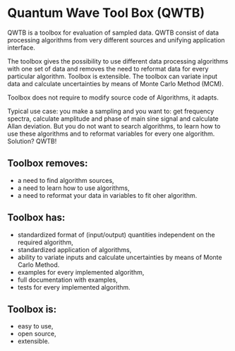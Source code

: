 # Quantum Wave Tool Box (QWTB)

QWTB is a toolbox for evaluation of sampled data. QWTB consist of data processing algorithms from
very different sources and unifying application interface.

The toolbox gives the possibility to use different data processing algorithms with one
set of data and removes the need to reformat data for every particular algorithm. Toolbox is
extensible. The toolbox can variate input data and calculate uncertainties by means of Monte Carlo
Method (MCM).

Toolbox does not require to modify source code of Algorithms, it adapts.

Typical use case: you make a sampling and you want to: get frequency spectra, calculate amplitude
and phase of main sine signal and calculate Allan deviation. But you do not want to search algorithms,
to learn how to use these algorithms and to reformat variables for every one algorithm. Solution? QWTB!

## Toolbox removes:
- a need to find algorithm sources,
- a need to learn how to use algorithms,
- a need to reformat your data in variables to fit oher algorithm.

## Toolbox has:
- standardized format of (input/output) quantities independent on the required algorithm,
- standardized application of algorithms,
- ability to variate inputs and calculate uncertainties by means of Monte Carlo Method.
- examples for every implemented algorithm,
- full documentation with examples,
- tests for every implemented algorithm.

## Toolbox is:
- easy to use,
- open source,
- extensible.
